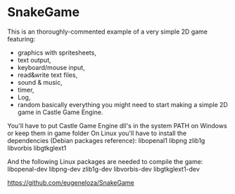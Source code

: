# SnakeGame

This is an thoroughly-commented example of a very simple 2D game featuring:
* graphics with spritesheets,
* text output,
* keyboard/mouse input,
* read&write text files,
* sound & music,
* timer,
* Log,
* random
basically everything you might need to start making a simple 2D game in Castle Game Engine.

You'll have to put Castle Game Engine dll's in the system PATH on Windows or keep them in game folder
On Linux you'll have to install the dependencies (Debian packages reference):
libopenal1
libpng
zlib1g
libvorbis
libgtkglext1

And the following Linux packages are needed to compile the game:
libopenal-dev
libpng-dev
zlib1g-dev
libvorbis-dev
libgtkglext1-dev

https://github.com/eugeneloza/SnakeGame
